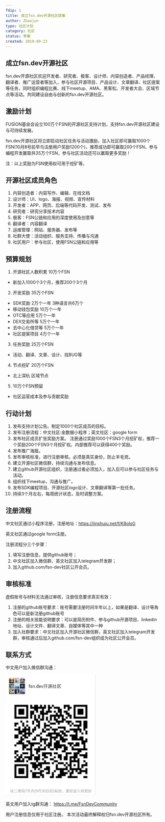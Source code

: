 ```yaml
---
fdip: 1
title: 成立fsn.dev开源社区提案
author: Zhaojun
type: 社区计划
category: 社区
status: 草案
created: 2019-09-23
---
```


## 成立fsn.dev开源社区
fsn.dev开源社区欢迎开发者、研究者、极客、设计师、内容创造者、产品经理、翻译者、推广运营者等加入，参与社区开源项目、产品设计、文章翻译、社区提案等任务，同时组织编程比赛、线下meetup、AMA、黑客松、开发者大会、区域节点等活动。共同建设自由与创新的fsn.dev开源社区。

## 激励计划
FUSION基金会设立100万个FSN的开源社区支持计划，支持fsn.dev开源社区建设与可持续发展。 

fsn.dev开源社区将立即启动社区任务与活动激励，加入社区即可赢取1000个FSN(10月8号前早鸟注册用户奖励1200个)，推荐成功即可赢取200个FSN，参与编程开发赢取共35万个FSN，参与社区活动还可以赢取更多奖励！ 

注：以上奖励为FSN使用权可用于挖矿等。 

## 开源社区成员角色
1. 内容创造者：内容写作、编辑、在线文档
2. 设计师：UI、logo、海报、视频、宣传材料
3. 开发者：APP、网页、后端等代码开发、测试、发布
4. 研究者：研究分享技术内容
5. 极客：FSN公链和应用的深度使用及创意等
6. 翻译者：内容翻译
7. 运维管理：网站、服务器、发布等
8. 社群大使：活动组织、服务支持、传播与沟通
9. 社区用户：参与社区，使用FSN公链和应用等

## 预算规划
1. 开源社区人数积累 10万个FSN 
- 新加入1000个3个月，推荐200个3个月

2. 开发奖励 35万个FSN
- SDK奖励 2万个一年 3种语言共6万个
- 移动钱包奖励 10万个一年
- OTC等应用 5万个一年
- DEX交易所等 5万个一年
- 去中心化借贷等 5万个一年
- 社区提案项目 4万个一年

3. 任务奖励 25万个FSN
- 活动、翻译、文章、设计、找BUG等

4. 节点挖矿 20万个FSN
- 北上深杭 区域节点 

5. 10万个FSN预留 
- 社区运营成本及参与贡献奖励

## 行动计划
1. 发布支持计划公告。制定1000个社区成员的目标。 
2. 发布注册流程：中文社区:金数据小程序；英文社区：google form  
3. 发布社区成员扩张奖励方案。  注册通过奖励1000个FSN3个月挖矿权，推荐一个奖励200个FSN3个月挖矿权。内部推荐可以获得400个奖励。 
4. 发布推广海报。
5. 发布审核标准，进行注册审核。必须是真实身份，防止羊毛党。  
6. 建立开源社区微信群，持续沟通与发布信息。 
7. 建立github开源社区组织，注册通过者必须加入，加入后可以参与社区任务与活动。 
8. 组织线下meetup，沟通与推广。   
9. 发布SDK编程项目、开源社区logo设计、文章翻译等第一批任务。 
10. 持续3个月左右，每周统计状态，及时调整方案。 

## 注册流程
中文社区通过小程序注册，注册地址：https://jinshuju.net/f/K8oIsG

英文社区通过google form注册。

注册流程分三个步骤：
1. 填写注册信息，提供github账号；
2. 中文社区加入微信群，英文社区加入telegram开发群；
3. 加入github.com/fsn-dev社区公开会员。

## 审核标准
虚假账号与材料无法通过审核，注册信息要求真实有效：
1. 注册的github账号要求：账号需要注册时间半年以上，如果是翻译、设计等角色可以是新注册github账号
2. 注册的相关技能说明要求：可以是简历附件、参与github开源项目、linkedin地址、设计文件、翻译文章、自媒体等其中一种
3. 加入社群要求：中文社区加入开源社区微信群，英文社区加入telegram开发群，审核通过后加入github.com/fsn-dev组织成为社区公开会员。

## 联系方式
中文用户加入微信群沟通：


![wechat](https://raw.githubusercontent.com/fsn-dev/FDIPs/master/FDIP-0001/WechatIMG998.jpeg)

英文用户加入tg群沟通：
https://t.me/FsnDevCommunity

用户注册信息仅用于社区注册。
本次活动最终解释权归fsn.dev开源社区所有。
